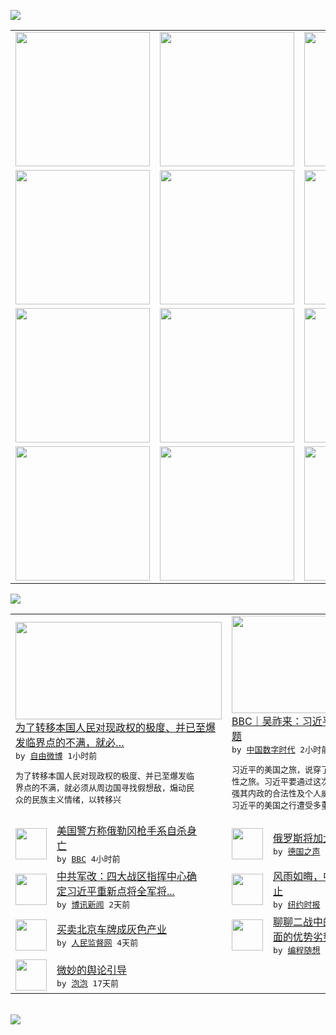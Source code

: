 

<a href="https://github.com/greatfire/z/raw/master/FreeBrowser.apk"><img src="https://raw.githubusercontent.com/greatfire/wiki/master/x/header.png" /></a><table><tr><td width="262" align="center" valign="center"><a href="https://github.com/greatfire/wiki/wiki/nyt" title="纽约时报中文网 国际纵览"><img src="https://raw.githubusercontent.com/greatfire/wiki/master/x/nyt_flag.png" width="215"/></a></td><td width="262" align="center" valign="center"><a href="https://github.com/greatfire/wiki/wiki/dw" title=""><img src="https://raw.githubusercontent.com/greatfire/wiki/master/x/dw_flag.png" width="215"/></a></td><td width="262" align="center" valign="center"><a href="https://github.com/greatfire/wiki/wiki/rmjd" title=""><img src="https://raw.githubusercontent.com/greatfire/wiki/master/x/rmjd_flag.png" width="215"/></a></td></tr><tr><td width="262" align="center" valign="center"><a href="https://github.com/paopaonetizen/website" title="泡泡 - 未经审查的互联网信息"><img src="https://raw.githubusercontent.com/greatfire/wiki/master/x/pp_flag.png" width="215"/></a></td><td width="262" align="center" valign="center"><a href="https://github.com/getlantern/mirror" title="以及自由微博和GreatFire.org官方中文论坛"><img src="https://raw.githubusercontent.com/greatfire/wiki/master/x/lantern_flag.png" width="215"/></a></td><td width="262" align="center" valign="center"><a href="https://github.com/cdtmirrors/m/" title=""><img src="https://raw.githubusercontent.com/greatfire/wiki/master/x/cdt_flag.png" width="215"/></a></td></tr><tr><td width="262" align="center" valign="center"><a href="https://github.com/program-think/blog" title="编程随想的博客"><img src="https://raw.githubusercontent.com/greatfire/wiki/master/x/pt_flag.png" width="215"/></a></td><td width="262" align="center" valign="center"><a href="https://github.com/greatfire/wiki/wiki/bbc" title=""><img src="https://raw.githubusercontent.com/greatfire/wiki/master/x/bbc_flag.png" width="215"/></a></td><td width="262" align="center" valign="center"><a href="https://github.com/freeweibo/s" title="自由微博 - 匿名和不受屏蔽的新浪微博搜索"><img src="https://raw.githubusercontent.com/greatfire/wiki/master/x/fw_flag.png" width="215"/></a></td></tr><tr><td width="262" align="center" valign="center"><a href="https://github.com/greatfire/wiki/wiki/google" title=""><img src="https://raw.githubusercontent.com/greatfire/wiki/master/x/google_flag.png" width="215"/></a></td><td width="262" align="center" valign="center"><a href="https://github.com/bxnews/boxun" title=""><img src="https://raw.githubusercontent.com/greatfire/wiki/master/x/bx_flag.png" width="215"/></a></td><td width="262" align="center" valign="center"><a href="https://github.com/greatfire/wiki/wiki/open-source" title="欢迎访问GreatFire.org开发者项目网站"><img src="https://raw.githubusercontent.com/greatfire/wiki/master/x/open-source_flag.png" width="215"/></a></td></tr></table><img src="https://raw.githubusercontent.com/greatfire/wiki/master/x/newsfeed text.png" /><table cols="4"><tr><td colspan="2" width="380"><a href="https://freeweibo.com/weibo/3894131480439165"><img src="https://raw.githubusercontent.com/greatfire/wiki/master/x/fw_logo_b.png" width="330" height="156"/></a></br><a href="https://freeweibo.com/weibo/3894131480439165">为了转移本国人民对现政权的极度、并已至爆<br/>发临界点的不满，就必…</a></br><kbd> by <a href="https://freeweibo.com/">自由微博</a> 1小时前 </kbd></br><pre>为了转移本国人民对现政权的极度、并已至爆发临<br/>界点的不满，就必须从周边国寻找假想敌，煽动民<br/>众的民族主义情绪，以转移兴</pre></td><td colspan="2" width="380"><a href="http://feedproxy.google.com/~r/chinadigitaltimes/main-page/~3/X53ewjB_rvo/"><img src="https://raw.githubusercontent.com/greatfire/wiki/master/x/cdt_logo_b.png" width="330" height="156"/></a></br><a href="http://feedproxy.google.com/~r/chinadigitaltimes/main-page/~3/X53ewjB_rvo/">BBC｜吴祚来：习近平访美与国际合法性问<br/>题</a></br><kbd> by <a href="http://chinadigitaltimes.net/chinese/">中国数字时代</a> 2小时前 </kbd></br><pre>习近平的美国之旅，说穿了，就是寻找其国际合法<br/>性之旅。习近平要通过这次国际合法性的获得，增<br/>强其内政的合法性及个人威权建设。但不幸的是，<br/>习近平的美国之行遭受多重敲打...</pre></td></tr><tr><td><img src="http://a.files.bbci.co.uk/worldservice/live/assets/images/2015/10/03/151003212712_mercer_144x81_reuters_nocredit.jpg" width="50" height="50"/></td><td width="280"><a href="http://www.bbc.com/zhongwen/simp/world/2015/10/151003_us_oregon_shooting">美国警方称俄勒冈枪手系自杀身<br/>亡</a></br><kbd> by <a href="http://www.bbc.co.uk/zhongwen/simp">BBC</a> 4小时前 </kbd></td><td><img src="http://www.dw.com/image/0,,18758617_302,00.jpg" width="50" height="50"/></td><td width="280"><a href="http://dw.com/p/1GiDv?maca=chi-GK-text-greatfire-all-chinese-15625-xml-mrss">俄罗斯将加大空袭叙利亚力度</a></br><kbd> by <a href="http://dw.de">德国之声</a> 9小时前 </kbd></td></tr><tr><td><img src="https://raw.githubusercontent.com/greatfire/wiki/master/x/bx_logo.png" width="50" height="50"/></td><td width="280"><a href="http://www.boxun.com/news/gb/china/2015/10/201510020951.shtml">中共军改：四大战区指挥中心确<br/>定习近平重新点将全军将...</a></br><kbd> by <a href="http://www.boxun.com">博讯新闻</a> 2天前 </kbd></td><td><img src="https://raw.githubusercontent.com/greatfire/wiki/master/x/nyt_logo.png" width="50" height="50"/></td><td width="280"><a href="https://d3qlz4p8smvoli.cloudfront.net/china/20150917/c17sino-chinese-lawyers/">风雨如晦，中国维权律师奋斗不<br/>止</a></br><kbd> by <a href="http://m.cn.nytimes.com/">纽约时报</a> 2天前 </kbd></td></tr><tr><td><img src="http://www.rmjdw.com/uploads/allimg/150930/11111U0L-1.jpg" width="50" height="50"/></td><td width="280"><a href="http://www.rmjdw.com//fazhibobao/20150930/15213.html">买卖北京车牌成灰色产业 </a></br><kbd> by <a href="http://www.rmjdw.com/">人民监督网</a> 4天前 </kbd></td><td><img src="http://lh4.googleusercontent.com/Hlm0B8FJou8qHziarjzdTbsUhXU9Tr-lp_RCh-IrontZ6V4KaDpxYzDjsu3xGmz9wQTIOxNJo8ouM4tohr8MDPElqcSE_btYywIETTPjzg9ADsvGdyWCNmhtXbdc5ThgLVJ6fa3xVA" width="50" height="50"/></td><td width="280"><a href="http://feedproxy.google.com/~r/programthink/~3/TqnSK9kCi2o/Japan-in-WW2.html">聊聊二战中的日本——分析各方<br/>面的优势劣势</a></br><kbd> by <a href="http://program-think.blogspot.com">编程随想</a> 7天前 </kbd></td></tr><tr><td><img src="https://raw.githubusercontent.com/greatfire/wiki/master/x/pp_logo.png" width="50" height="50"/></td><td width="280"><a href="https://pao-pao.net/article/626">微妙的舆论引导</a></br><kbd> by <a href="https://pao-pao.net">泡泡</a> 17天前 </kbd></td></table></br><a href="https://github.com/greatfire/z/raw/master/FreeBrowser.apk"><img src="https://raw.githubusercontent.com/greatfire/wiki/master/x/download app.png" /></a>